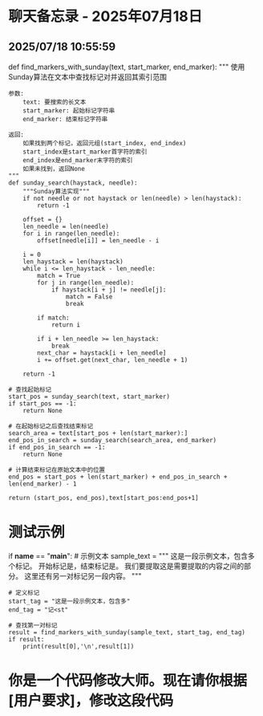# 聊天备忘录 - 2025年07月18日

## 2025/07/18 10:55:59
def find_markers_with_sunday(text, start_marker, end_marker):
    """
    使用Sunday算法在文本中查找标记对并返回其索引范围
    
    参数:
        text: 要搜索的长文本
        start_marker: 起始标记字符串
        end_marker: 结束标记字符串
        
    返回:
        如果找到两个标记，返回元组(start_index, end_index)
        start_index是start_marker首字符的索引
        end_index是end_marker末字符的索引
        如果未找到，返回None
    """
    def sunday_search(haystack, needle):
        """Sunday算法实现"""
        if not needle or not haystack or len(needle) > len(haystack):
            return -1
        
        offset = {}
        len_needle = len(needle)
        for i in range(len_needle):
            offset[needle[i]] = len_needle - i
        
        i = 0
        len_haystack = len(haystack)
        while i <= len_haystack - len_needle:
            match = True
            for j in range(len_needle):
                if haystack[i + j] != needle[j]:
                    match = False
                    break
            
            if match:
                return i
            
            if i + len_needle >= len_haystack:
                break
            next_char = haystack[i + len_needle]
            i += offset.get(next_char, len_needle + 1)
        
        return -1
    
    # 查找起始标记
    start_pos = sunday_search(text, start_marker)
    if start_pos == -1:
        return None
    
    # 在起始标记之后查找结束标记
    search_area = text[start_pos + len(start_marker):]
    end_pos_in_search = sunday_search(search_area, end_marker)
    if end_pos_in_search == -1:
        return None
    
    # 计算结束标记在原始文本中的位置
    end_pos = start_pos + len(start_marker) + end_pos_in_search + len(end_marker) - 1
    
    return (start_pos, end_pos),text[start_pos:end_pos+1]


# 测试示例
if __name__ == "__main__":
    # 示例文本
    sample_text = """
    这是一段示例文本，包含多个标记。
    开始标记是<start>，结束标记是<end>。
    我们要提取<start>这是需要提取的内容<end>之间的部分。
    这里还有另一对标记<start>另一段内容<end>。
    """
    
    # 定义标记
    start_tag = "这是一段示例文本，包含多"
    end_tag = "记<st"
    
    # 查找第一对标记
    result = find_markers_with_sunday(sample_text, start_tag, end_tag)
    if result:
        print(result[0],'\n',result[1])


# 你是一个代码修改大师。现在请你根据[用户要求]，修改这段代码
